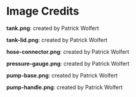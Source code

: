 Image Credits
===========

**tank.png**: created by Patrick Wolfert

**tank-lid.png**: created by Patrick Wolfert

**hose-connector.png**: created by Patrick Wolfert

**pressure-gauge.png**: created by Patrick Wolfert

**pump-base.png**: created by Patrick Wolfert

**pump-handle.png**: created by Patrick Wolfert